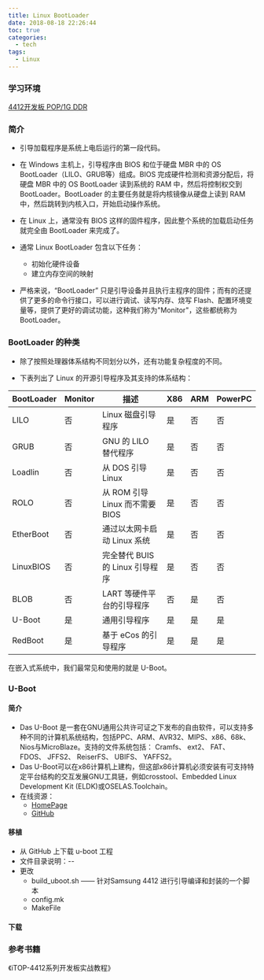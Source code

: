 ```yaml
---
title: Linux BootLoader
date: 2018-08-18 22:26:44
toc: true
categories:
  - tech
tags:
  - Linux
---
```


### 学习环境

[4412开发板 POP/1G DDR](https://item.taobao.com/item.htm?spm=a1z09.2.0.0.802a2e8dPjyDS3&id=38712193806&_u=i1nungt958cc)

### 简介

* 引导加载程序是系统上电后运行的第一段代码。
* 在 Windows 主机上，引导程序由 BIOS 和位于硬盘 MBR 中的 OS BootLoader（LILO、GRUB等）组成。BIOS 完成硬件检测和资源分配后，将硬盘 MBR 中的 OS BootLoader 读到系统的 RAM 中，然后将控制权交到 BootLoader。BootLoader 的主要任务就是将内核镜像从硬盘上读到 RAM 中，然后跳转到内核入口，开始启动操作系统。
* 在 Linux 上，通常没有 BIOS 这样的固件程序，因此整个系统的加载启动任务就完全由 BootLoader 来完成了。

* 通常 Linux BootLoader 包含以下任务：
  * 初始化硬件设备
  * 建立内存空间的映射

* 严格来说，“BootLoader” 只是引导设备并且执行主程序的固件；而有的还提供了更多的命令行接口，可以进行调试、读写内存、烧写 Flash、配置环境变量等，提供了更好的调试功能，这种我们称为"Monitor"，这些都统称为 BootLoader。

<!--more-->
### BootLoader 的种类
* 除了按照处理器体系结构不同划分以外，还有功能复杂程度的不同。

* 下表列出了 Linux 的开源引导程序及其支持的体系结构：

| BootLoader | Monitor | 描述                            | X86  | ARM  | PowerPC |
| ---------- | ------- | ------------------------------- | ---- | ---- | ------- |
| LILO       | 否      | Linux 磁盘引导程序              | 是   | 否   | 否      |
| GRUB       | 否      | GNU 的 LILO 替代程序            | 是   | 否   | 否      |
| Loadlin    | 否      | 从 DOS 引导 Linux               | 是   | 否   | 否      |
| ROLO       | 否      | 从 ROM 引导 Linux 而不需要 BIOS | 是   | 否   | 否      |
| EtherBoot  | 否      | 通过以太网卡启动 Linux 系统     | 是   | 否   | 否      |
| LinuxBIOS  | 否      | 完全替代 BUIS 的 Linux 引导程序 | 是   | 否   | 否      |
| BLOB       | 否      | LART 等硬件平台的引导程序       | 否   | 是   | 否      |
| U-Boot     | 是      | 通用引导程序                    | 是   | 是   | 是      |
| RedBoot    | 是      | 基于 eCos 的引导程序            | 是   | 是   | 是      |

  在嵌入式系统中，我们最常见和使用的就是 U-Boot。



### U-Boot
#### 简介
* Das U-Boot 是一套在GNU通用公共许可证之下发布的自由软件，可以支持多种不同的计算机系统结构，包括PPC、ARM、AVR32、MIPS、x86、68k、Nios与MicroBlaze。支持的文件系统包括： Cramfs、 ext2、 FAT、 FDOS、 JFFS2、 ReiserFS、 UBIFS、 YAFFS2。
* Das U-Boot可以在x86计算机上建构，但这部x86计算机必须安装有可支持特定平台结构的交互发展GNU工具链，例如crosstool、Embedded Linux Development Kit (ELDK)或OSELAS.Toolchain。 
* 在线资源：
  * [HomePage](http://www.denx.de/wiki/U-Boot/WebHome)
  * [GitHub](https://github.com/u-boot/u-boot)

#### 移植

* 从 GitHub 上下载 u-boot 工程
* 文件目录说明：--
* 更改 
  * build_uboot.sh —— 针对Samsung 4412 进行引导编译和封装的一个脚本
  * config.mk
  * MakeFile

#### 下载




### 参考书籍

《iTOP-4412系列开发板实战教程》